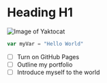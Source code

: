 # Heading H1
![Image of Yaktocat](https://octodex.github.com/images/yaktocat.png)
```Javascript
var myVar = "Hello World"
```
- [ ] Turn on GitHub Pages
- [ ] Outline my portfolio
- [ ] Introduce myself to the world
